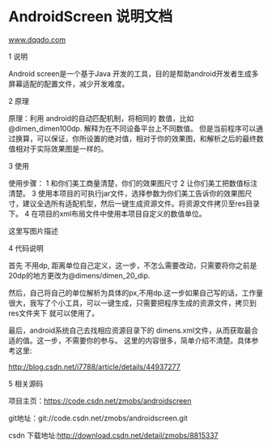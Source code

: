 # AndroidScreen 说明文档
 www.dqqdo.com


1 说明

Android screen是一个基于Java 开发的工具，目的是帮助android开发者生成多屏幕适配的配置文件，减少开发难度。

2 原理

原理：利用 android的自动匹配机制，将相同的 数值，比如@dimen_dimen100dp. 解释为在不同设备平台上不同数值。 但是当前程序可以通过换算，可以保证，你所设置的绝对值，相对于你的效果图，和解析之后的最终数值相对于实际效果图是一样的。

3 使用

使用步骤： 
1 和你们美工商量清楚，你们的效果图尺寸 
2 让你们美工把数值标注清楚。 
3 使用本项目的可执行jar文件，选择参数为你们美工告诉你的效果图尺寸，建议全选所有适配机型，然后一键生成资源文件。将资源文件拷贝至res目录下。 
4 在项目的xml布局文件中使用本项目自定义的数值单位。

这里写图片描述

4 代码说明

 首先  不用dp,   距离单位自己定义，这一步，不怎么需要改动，只需要将你之前是 20dp的地方更改为@dimens/dimen_20_dip.


 然后，自己将自己的单位解析为具体的px,不用dp.这一步如果自己写的话，工作量很大，我写了个小工具，可以一键生成，只需要把程序生成的资源文件，拷贝到res文件夹下 就可以使用了。

 最后，android系统自己去找相应资源目录下的  dimens.xml文件，从而获取最合适的值。这一步，不需要你的参与。
这里的内容很多，简单介绍不清楚。具体参考这里:

http://blog.csdn.net/i7788/article/details/44937277

5 相关源码

项目主页：https://code.csdn.net/zmobs/androidscreen

git地址：git://code.csdn.net/zmobs/androidscreen.git

csdn 下载地址:http://download.csdn.net/detail/zmobs/8815337  




